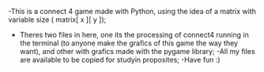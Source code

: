 -This is a connect 4 game made with Python, using the idea of  a matrix with variable size ( matrix[ x ][ y ]);
- Theres two files in here, one its the processing of connect4 running in the terminal (to anyone make the grafics of this game the way they want), and other with grafics made with the pygame library;
-All my files are available to be copied for studyin proposites;
-Have fun :)
